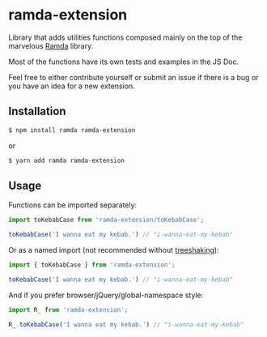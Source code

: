 # ramda-extension

Library that adds utilities functions composed mainly on the top of the marvelous [Ramda](http://ramdajs.com) library.

Most of the functions have its own tests and examples in the JS Doc.

Feel free to either contribute yourself or submit an issue if there is a bug or you have an idea for a new extension.

## Installation

```bash
$ npm install ramda ramda-extension
```

or

```bash
$ yarn add ramda ramda-extension
```

## Usage

Functions can be imported separately:

```js
import toKebabCase from 'ramda-extension/toKebabCase';

toKebabCase('I wanna eat my kebab.') // "i-wanna-eat-my-kebab"
```

Or as a named import (not recommended without [treeshaking](https://webpack.js.org/guides/tree-shaking/)):

```js
import { toKebabCase } from 'ramda-extension';

toKebabCase('I wanna eat my kebab.') // "i-wanna-eat-my-kebab"
```


And if you prefer browser/jQuery/global-namespace style:

```js
import R_ from 'ramda-extension';

R_.toKebabCase('I wanna eat my kebab.') // "i-wanna-eat-my-kebab"
```
